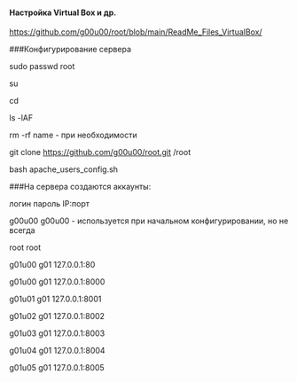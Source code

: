 #### Настройка Virtual Box и др.
https://github.com/g00u00/root/blob/main/ReadMe_Files_VirtualBox/

###Конфигурирование сервера

sudo passwd root

su

cd

ls -lAF

 rm -rf name  - при необходимости

git clone https://github.com/g00u00/root.git /root

bash apache_users_config.sh






###На сервера создаются аккаунты:

логин пароль IP:порт

g00u00 g00u00 - используется при начальном конфигурировании, но не всегда

root root

g01u00 g01  127.0.0.1:80

g01u00 g01  127.0.0.1:8000

g01u01 g01  127.0.0.1:8001

g01u02 g01  127.0.0.1:8002

g01u03 g01  127.0.0.1:8003

g01u04 g01  127.0.0.1:8004

g01u05 g01  127.0.0.1:8005




